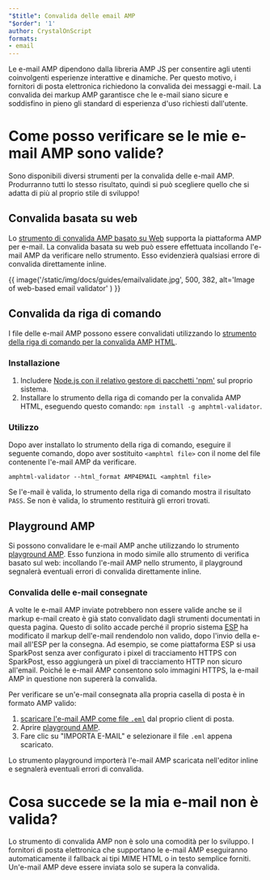 ```yaml
---
"$title": Convalida delle email AMP
"$order": '1'
author: CrystalOnScript
formats:
- email
---
```


Le e-mail AMP dipendono dalla libreria AMP JS per consentire agli utenti coinvolgenti esperienze interattive e dinamiche. Per questo motivo, i fornitori di posta elettronica richiedono la convalida dei messaggi e-mail. La convalida dei markup AMP garantisce che le e-mail siano sicure e soddisfino in pieno gli standard di esperienza d'uso richiesti dall'utente.

# Come posso verificare se le mie e-mail AMP sono valide?

Sono disponibili diversi strumenti per la convalida delle e-mail AMP. Produrranno tutti lo stesso risultato, quindi si può scegliere quello che si adatta di più al proprio stile di sviluppo!

## Convalida basata su web

Lo [strumento di convalida AMP basato su Web](https://validator.ampproject.org/#htmlFormat=AMP4EMAIL) supporta la piattaforma AMP per e-mail. La convalida basata su web può essere effettuata incollando l'e-mail AMP da verificare nello strumento. Esso evidenzierà qualsiasi errore di convalida direttamente inline.

{{ image('/static/img/docs/guides/emailvalidate.jpg', 500, 382, alt='Image of web-based email validator' ) }}

## Convalida da riga di comando

 I file delle e-mail AMP possono essere convalidati utilizzando lo [strumento della riga di comando per la convalida AMP HTML](https://www.npmjs.com/package/amphtml-validator).

### Installazione

1. Includere [Node.js con il relativo gestore di pacchetti 'npm'](https://docs.npmjs.com/downloading-and-installing-node-js-and-npm) sul proprio sistema.
2. Installare lo strumento della riga di comando per la convalida AMP HTML, eseguendo questo comando: `npm install -g amphtml-validator`.

### Utilizzo

Dopo aver installato lo strumento della riga di comando, eseguire il seguente comando, dopo aver sostituito `<amphtml file>` con il nome del file contenente l'e-mail AMP da verificare.

```
amphtml-validator --html_format AMP4EMAIL <amphtml file>
```

Se l'e-mail è valida, lo strumento della riga di comando mostra il risultato `PASS`. Se non è valida, lo strumento restituirà gli errori trovati.

## Playground AMP

Si possono convalidare le e-mail AMP anche utilizzando lo strumento [playground AMP](https://playground.amp.dev/?runtime=amp4email). Esso funziona in modo simile allo strumento di verifica basato sul web: incollando l'e-mail AMP nello strumento, il playground segnalerà eventuali errori di convalida direttamente inline.

### Convalida delle e-mail consegnate

A volte le e-mail AMP inviate potrebbero non essere valide anche se il markup e-mail creato è già stato convalidato dagli strumenti documentati in questa pagina. Questo di solito accade perché il proprio sistema [ESP](https://amp.dev/support/faq/email-support/) ha modificato il markup dell'e-mail rendendolo non valido, dopo l'invio della e-mail all'ESP per la consegna. Ad esempio, se come piattaforma ESP si usa SparkPost senza aver configurato i pixel di tracciamento HTTPS con SparkPost, esso aggiungerà un pixel di tracciamento HTTP non sicuro all'email. Poiché le e-mail AMP consentono solo immagini HTTPS, la e-mail AMP in questione non supererà la convalida.

Per verificare se un'e-mail consegnata alla propria casella di posta è in formato AMP valido:

1. [scaricare l'e-mail AMP come file `.eml`](https://www.codetwo.com/kb/export-email-to-file) dal proprio client di posta.
2. Aprire [playground AMP](https://playground.amp.dev/?runtime=amp4email).
3. Fare clic su "IMPORTA E-MAIL" e selezionare il file `.eml` appena scaricato.

Lo strumento playground importerà l'e-mail AMP scaricata nell'editor inline e segnalerà eventuali errori di convalida.

# Cosa succede se la mia e-mail non è valida?

Lo strumento di convalida AMP non è solo una comodità per lo sviluppo. I fornitori di posta elettronica che supportano le e-mail AMP eseguiranno automaticamente il fallback ai tipi MIME HTML o in testo semplice forniti. Un'e-mail AMP deve essere inviata solo se supera la convalida.
